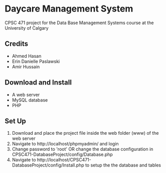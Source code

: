 # Daycare Management System

CPSC 471 project for the Data Base Management Systems course at the University of Calgary

## Credits
* Ahmed Hasan
* Erin Danielle Paslawski
* Amir Hussain

## Download and Install
* A web server
* MySQL database
* PHP

## Set Up
1. Download and place the project file inside the web folder (www) of the web server
1. Navigate to http://localhost/phpmyadmin/ and login
1. Change password to 'root' OR change the database configuration in CPSC471-DatabaseProject/config/Database.php
1. Navigate to http://localhost/CPSC471-DatabaseProject/config/Install.php to setup the the database and tables
